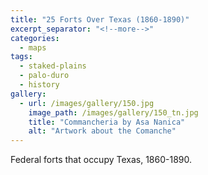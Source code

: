 ```yaml
---
title: "25 Forts Over Texas (1860-1890)"
excerpt_separator: "<!--more-->"
categories:
  - maps
tags:
  - staked-plains
  - palo-duro
  - history
gallery:
  - url: /images/gallery/150.jpg
    image_path: /images/gallery/150_tn.jpg
    title: "Commancheria by Asa Nanica"
    alt: "Artwork about the Comanche"  
---
```

Federal forts that occupy Texas, 1860-1890.
